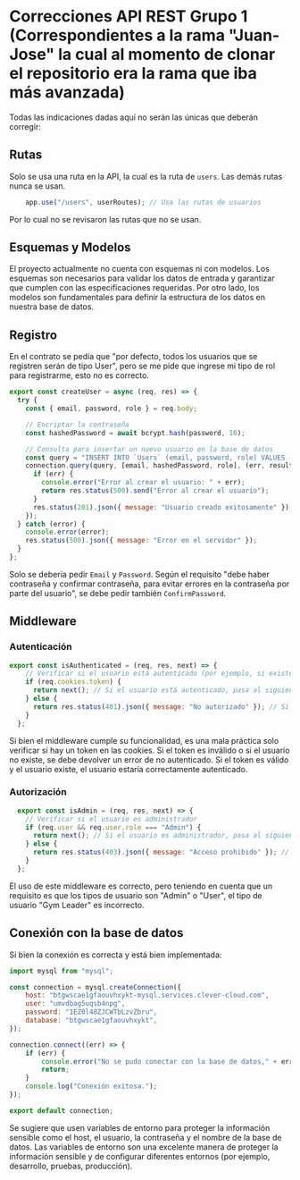 # Correcciones API REST Grupo 1 (Correspondientes a la rama "Juan-Jose" la cual al momento de clonar el repositorio era la rama que iba más avanzada)

Todas las indicaciones dadas aquí no serán las únicas que deberán corregir:

## Rutas

Solo se usa una ruta en la API, la cual es la ruta de `users`. Las demás rutas nunca se usan.

````javascript
    app.use("/users", userRoutes); // Usa las rutas de usuarios
````

Por lo cual no se revisaron las rutas que no se usan.

## Esquemas y Modelos

El proyecto actualmente no cuenta con esquemas ni con modelos. Los esquemas son necesarios para validar los datos de entrada y garantizar que cumplen con las especificaciones requeridas. Por otro lado, los modelos son fundamentales para definir la estructura de los datos en nuestra base de datos.

## Registro

En el contrato se pedía que "por defecto, todos los usuarios que se registren serán de tipo User", pero se me pide que ingrese mi tipo de rol para registrarme, esto no es correcto.

````javascript
export const createUser = async (req, res) => {
  try {
    const { email, password, role } = req.body;

    // Encriptar la contraseña
    const hashedPassword = await bcrypt.hash(password, 10);

    // Consulta para insertar un nuevo usuario en la base de datos
    const query = "INSERT INTO `Users` (email, password, role) VALUES (?, ?, ?)";
    connection.query(query, [email, hashedPassword, role], (err, results) => {
      if (err) {
        console.error("Error al crear el usuario: " + err);
        return res.status(500).send("Error al crear el usuario");
      }
      res.status(201).json({ message: "Usuario creado exitosamente" });
    });
  } catch (error) {
    console.error(error);
    res.status(500).json({ message: "Error en el servidor" });
  }
};
````

Solo se debería pedir `Email` y `Password`. Según el requisito "debe haber contraseña y confirmar contraseña, para evitar errores en la contraseña por parte del usuario", se debe pedir también `ConfirmPassword`.

## Middleware

### Autenticación

````javascript
export const isAuthenticated = (req, res, next) => {
    // Verificar si el usuario está autenticado (por ejemplo, si existe un token en las cookies)
    if (req.cookies.token) {
      return next(); // Si el usuario está autenticado, pasa al siguiente middleware
    } else {
      return res.status(401).json({ message: "No autorizado" }); // Si no está autenticado, devuelve un error de no autorizado
    }
  };
````

Si bien el middleware cumple su funcionalidad, es una mala práctica solo verificar si hay un token en las cookies. Si el token es inválido o si el usuario no existe, se debe devolver un error de no autenticado. Si el token es válido y el usuario existe, el usuario estaría correctamente autenticado.

### Autorización

````javascript
  export const isAdmin = (req, res, next) => {
    // Verificar si el usuario es administrador
    if (req.user && req.user.role === "Admin") {
      return next(); // Si el usuario es administrador, pasa al siguiente middleware
    } else {
      return res.status(403).json({ message: "Acceso prohibido" }); // Si no es administrador, devuelve un error de acceso prohibido
    }
  };
````

El uso de este middleware es correcto, pero teniendo en cuenta que un requisito es que los tipos de usuario son "Admin" o "User", el tipo de usuario "Gym Leader" es incorrecto.

## Conexión con la base de datos

Si bien la conexión es correcta y está bien implementada:

````javascript 
import mysql from "mysql";

const connection = mysql.createConnection({
    host: "btgwscae1gfaouvhxykt-mysql.services.clever-cloud.com",
    user: "umvdbag5uqsb4npg",
    password: "1EZ0l48ZJCWTbLzvZbru",
    database: "btgwscae1gfaouvhxykt",
});

connection.connect((err) => {
    if (err) {
        console.error("No se pudo conectar con la base de datos," + err);
        return;
    }
    console.log("Conexión exitosa.");
});

export default connection;
````

Se sugiere que usen variables de entorno para proteger la información sensible como el host, el usuario, la contraseña y el nombre de la base de datos. Las variables de entorno son una excelente manera de proteger la información sensible y de configurar diferentes entornos (por ejemplo, desarrollo, pruebas, producción).
